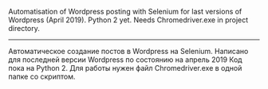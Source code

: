 ﻿Automatisation of Wordpress posting with Selenium for last versions of Wordpress (April 2019).
Python 2 yet.
Needs Chromedriver.exe in project directory.

---

Автоматическое создание постов в Wordpress на Selenium. Написано для последней версии Wordpress по состоянию на апрель 2019
Код пока на Python 2.
Для работы нужен файл Chromedriver.exe в одной папке со скриптом.